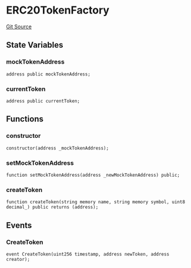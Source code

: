 # ERC20TokenFactory
[Git Source](https://github.com/Sotatek-LoiNguyen2/ignition-sc/blob/6fd47416ac9b148d4f43e8bb90a990315ae49b42/contracts/test/ERC20TokenFactory.sol)


## State Variables
### mockTokenAddress

```solidity
address public mockTokenAddress;
```


### currentToken

```solidity
address public currentToken;
```


## Functions
### constructor


```solidity
constructor(address _mockTokenAddress);
```

### setMockTokenAddress


```solidity
function setMockTokenAddress(address _newMockTokenAddress) public;
```

### createToken


```solidity
function createToken(string memory name, string memory symbol, uint8 decimal_) public returns (address);
```

## Events
### CreateToken

```solidity
event CreateToken(uint256 timestamp, address newToken, address creator);
```


